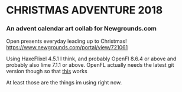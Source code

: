 # CHRISTMAS ADVENTURE 2018
### An advent calendar art collab for Newgrounds.com

Open presents everyday leading up to Christmas! https://www.newgrounds.com/portal/view/721061


Using HaxeFlixel 4.5.1 I think, and probably OpenFl 8.6.4 or above and probably also lime 7.1.1 or above. OpenFL actually needs the latest git version though so that [this](https://github.com/openfl/openfl/pull/2097) works

At least those are the things im using right now.
